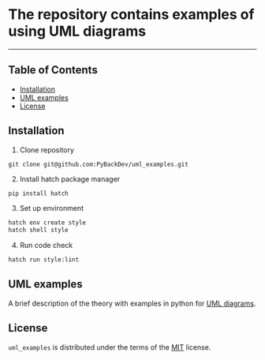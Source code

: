 # The repository contains examples of using UML diagrams
-----

## Table of Contents

- [Installation](#installation)
- [UML examples](#uml-examples)
- [License](#license)

## Installation

1. Clone repository
```console
git clone git@github.com:PyBackDev/uml_examples.git
```

2. Install hatch package manager
```python
pip install hatch
```

3. Set up environment
```python
hatch env create style
hatch shell style
```

4. Run code check
```python
hatch run style:lint
```

## UML examples

A brief description of the theory with examples in python for [UML diagrams](src/uml_examples/docs.md).

## License

`uml_examples` is distributed under the terms of the [MIT](https://spdx.org/licenses/MIT.html) license.

